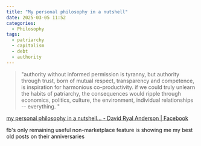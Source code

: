 ```yaml
---
title: "My personal philosophy in a nutshell"
date: 2025-03-05 11:52
categories:
  - Philosophy
tags:
  - patriarchy
  - capitalism
  - debt
  - authority
---
```


> "authority without informed permission is tyranny, but authority through trust, born of mutual respect, transparency and competence, is inspiration for harmonious co-productivity. 
> if we could truly unlearn the habits of patriarchy, the consequences would ripple through economics, politics, culture, the environment, individual relationships -- everything. "

[my personal philosophy in a nutshell... - David Ryal Anderson | Facebook](https://www.facebook.com/davidryalpug/posts/pfbid0A6F3xZqx8YwGA8hbtpSB4R5myA6mU6LLTJhX4zSMo1fwyyA9ewYx3q8y2iU4BEX6l)

fb's only remaining useful non-marketplace feature is showing me my best old posts on their anniversaries